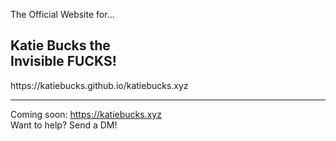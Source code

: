 The Official Website for...
<h2>Katie Bucks the</br>
  Invisible FUCKS!</h2>
https://katiebucks.github.io/katiebucks.xyz

---

Coming soon: https://katiebucks.xyz</br>
Want to help? Send a DM!
